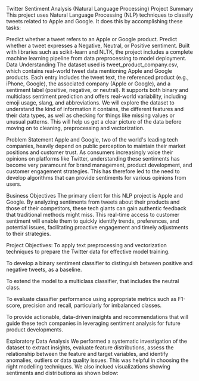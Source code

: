 Twitter Sentiment Analysis (Natural Language Processing)
Project Summary
This project uses Natural Language Processing (NLP) techniques to classify tweets related to Apple and Google. It does this by accomplishing these tasks:

Predict whether a tweet refers to an Apple or Google product.
Predict whether a tweet expresses a Negative, Neutral, or Positive sentiment. Built with libraries such as scikit-learn and NLTK, the project includes a complete machine learning pipeline from data preprocessing to model deployment.
Data Understanding
The dataset used is tweet_product_company.csv, which contains real-world tweet data mentioning Apple and Google products. Each entry includes the tweet text, the referenced product (e.g., iPhone, Google), the associated company (Apple or Google), and a sentiment label (positive, negative, or neutral). It supports both binary and multiclass sentiment prediction and offers real-world variability, including emoji usage, slang, and abbreviations. We will explore the dataset to understand the kind of information it contains, the different features and their data types, as well as checking for things like missing values or unusual patterns. This will help us get a clear picture of the data before moving on to cleaning, preprocessing and vectorization.

Problem Statement
Apple and Google, two of the world's leading tech companies, heavily depend on public perception to maintain their market positions and customer trust. As consumers increasingly voice their opinions on platforms like Twitter, understanding these sentiments has become very paramount for brand management, product development, and customer engagement strategies. This has therefore led to the need to develop algorithms that can provide sentiments for various opinions from users.

Business Objectives
The primary client for this NLP project is Apple and Google. By analyzing sentiments from tweets about their products and those of their competitors, these tech giants can gain authentic feedback that traditional methods might miss. This real-time access to customer sentiment will enable them to quickly identify trends, preferences, and potential issues, facilitating proactive engagement and timely adjustments to their strategies.

Project Objectives:
To apply text preprocessing and vectorization techniques to prepare the Twitter data for effective model training.

To develop a binary sentiment classifier to distinguish between positive and negative tweets, as a baseline.

To extend the model to a multiclass classifier, that includes the neutral class.

To evaluate classifier performance using appropriate metrics such as F1-score, precision and recall, particularly for imbalanced classes.

To provide actionable, data-driven insights and recommendations that will guide these tech companies in leveraging sentiment analysis for future product developments.

Exploratory Data Analysis
We performed a systematic investigation of the dataset to extract insights, evaluate feature distributions, assess the relationship between the feature and target variables, and identify anomalies, outliers or data quality issues. This was helpful in choosing the right modelling techniques. We also inclued visualizations showing sentiments and distributions as shown below:
